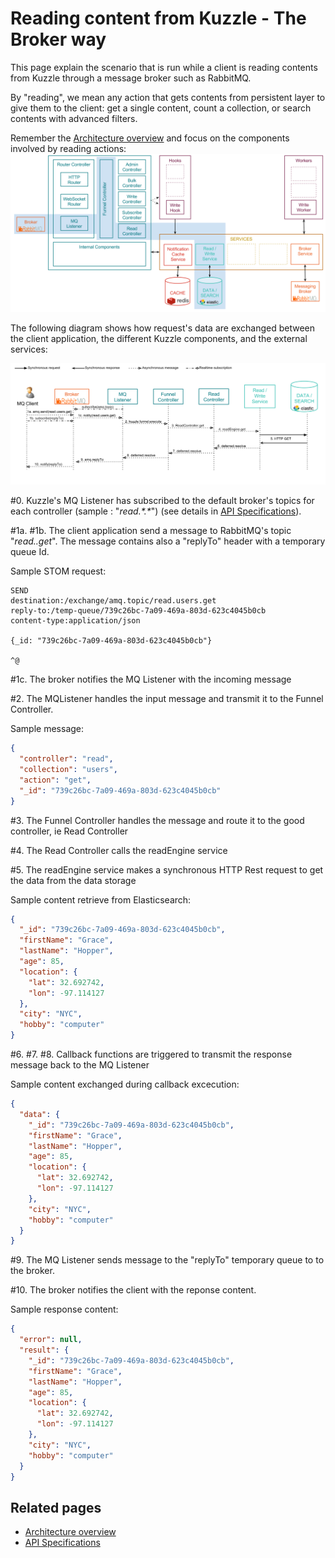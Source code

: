 # Reading content from Kuzzle - The Broker way

This page explain the scenario that is run while a client is reading contents from Kuzzle through a message broker such as RabbitMQ.

By "reading", we mean any action that gets contents from persistent layer to give them to the client:
get a single content, count a collection, or search contents with advanced filters.

Remember the [Architecture overview](../architecture.md) and focus on the components involved by reading actions:
![read_scenario_broker_override](../images/kuzzle_read_scenario_broker_overview.png)

The following diagram shows how request's data are exchanged between the client application, the different Kuzzle components, and the external services:

![read_scenario_broker_details](../images/kuzzle_read_scenario_broker_details.png)

\#0. Kuzzle's MQ Listener has subscribed to the default broker's topics for each controller (sample : "_read.\*.\*_") (see details in [API Specifications](../api-specifications.md)).

\#1a. \#1b. The client application send a message to RabbitMQ's topic "_read.<collection>.get_". The message contains also a "replyTo" header with a temporary queue Id.

Sample STOM request:

```
SEND
destination:/exchange/amq.topic/read.users.get
reply-to:/temp-queue/739c26bc-7a09-469a-803d-623c4045b0cb
content-type:application/json

{_id: "739c26bc-7a09-469a-803d-623c4045b0cb"}

^@
```

\#1c. The broker notifies the MQ Listener with the incoming message


\#2. The MQListener handles the input message and transmit it to the Funnel Controller.

Sample message:

```json
{
  "controller": "read",
  "collection": "users",
  "action": "get",
  "_id": "739c26bc-7a09-469a-803d-623c4045b0cb"
}
```

\#3. The Funnel Controller handles the message and route it to the good controller, ie Read Controller

\#4. The Read Controller calls the readEngine service

\#5. The readEngine service makes a synchronous HTTP Rest request to get the data from the data storage

Sample content retrieve from Elasticsearch:

```json
{
  "_id": "739c26bc-7a09-469a-803d-623c4045b0cb",
  "firstName": "Grace",
  "lastName": "Hopper",
  "age": 85,
  "location": {
    "lat": 32.692742,
    "lon": -97.114127
  },
  "city": "NYC",
  "hobby": "computer"
}
```

\#6. \#7. \#8. Callback functions are triggered to transmit the response message back to the MQ Listener

Sample content exchanged during callback excecution:

```json
{
  "data": {
    "_id": "739c26bc-7a09-469a-803d-623c4045b0cb",
    "firstName": "Grace",
    "lastName": "Hopper",
    "age": 85,
    "location": {
      "lat": 32.692742,
      "lon": -97.114127
    },
    "city": "NYC",
    "hobby": "computer"
  }
}
```
\#9. The MQ Listener sends message to the "replyTo" temporary queue to to the broker.

\#10. The broker notifies the client with the reponse content.

Sample response content:

```json
{
  "error": null,
  "result": {
    "_id": "739c26bc-7a09-469a-803d-623c4045b0cb",
    "firstName": "Grace",
    "lastName": "Hopper",
    "age": 85,
    "location": {
      "lat": 32.692742,
      "lon": -97.114127
    },
    "city": "NYC",
    "hobby": "computer"
  }
}
```

## Related pages

* [Architecture overview](../architecture.md)
* [API Specifications](../api-specifications.md)
